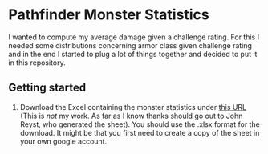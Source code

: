 # Pathfinder Monster Statistics

I wanted to compute my average damage given a challenge rating. For this I needed some distributions concerning armor class given challenge rating and in the end I started to plug a lot of things together and decided to put it in this repository.

## Getting started

1. Download the Excel containing the monster statistics under [this URL](https://docs.google.com/spreadsheets/d/1StTeUz_ZBU3pNlW120msjUX34p9cs7kqQbZ2Ym7cSBE/edit#gid=125506564) (This is _not_ my work. As far as I know thanks should go out to John Reyst, who generated the sheet). You should use the .xlsx format for the download. It might be that you first need to create a copy of the sheet in your own google account.

